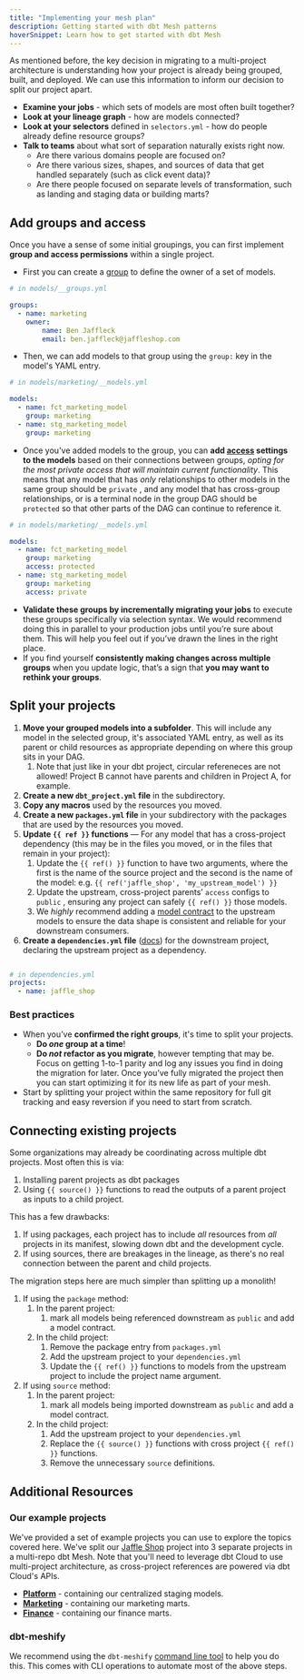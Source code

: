 ```yaml
---
title: "Implementing your mesh plan"
description: Getting started with dbt Mesh patterns
hoverSnippet: Learn how to get started with dbt Mesh
---
```


As mentioned before, the key decision in migrating to a multi-project architecture is understanding how your project is already being grouped, built, and deployed. We can use this information to inform our decision to split our project apart.

- **Examine your jobs** - which sets of models are most often built together?
- **Look at your lineage graph** - how are models connected?
- **Look at your selectors** defined in `selectors.yml` - how do people already define resource groups?
- **Talk to teams** about what sort of separation naturally exists right now.
  - Are there various domains people are focused on?
  - Are there various sizes, shapes, and sources of data that get handled separately (such as click event data)?
  - Are there people focused on separate levels of transformation, such as landing and staging data or building marts?

## Add groups and access

Once you have a sense of some initial groupings, you can first implement **group and access permissions** within a single project.

- First you can create a [group](/docs/build/groups) to define the owner of a set of models.

```yml
# in models/__groups.yml

groups: 
  - name: marketing
    owner:
        name: Ben Jaffleck 
        email: ben.jaffleck@jaffleshop.com
```

- Then, we can add models to that group using the `group:` key in the model's YAML entry.

```yml
# in models/marketing/__models.yml

models: 
  - name: fct_marketing_model
    group: marketing
  - name: stg_marketing_model
    group: marketing
```

- Once you've added models to the group, you can **add [access](/docs/collaborate/govern/model-access) settings to the models** based on their connections between groups, *opting for the most private access that will maintain current functionality*. This means that any model that has *only* relationships to other models in the same group should be `private` , and any model that has cross-group relationships, or is a terminal node in the group DAG should be `protected` so that other parts of the DAG can continue to reference it.

```yml
# in models/marketing/__models.yml

models: 
  - name: fct_marketing_model
    group: marketing
    access: protected
  - name: stg_marketing_model
    group: marketing
    access: private
```

- **Validate these groups by incrementally migrating your jobs** to execute these groups specifically via selection syntax. We would recommend doing this in parallel to your production jobs until you’re sure about them. This will help you feel out if you’ve drawn the lines in the right place.
- If you find yourself **consistently making changes across multiple groups** when you update logic, that’s a sign that **you may want to rethink your groups**.

## Split your projects

1. **Move your grouped models into a subfolder**. This will include any model in the selected group, it's associated YAML entry, as well as its parent or child resources as appropriate depending on where this group sits in your DAG.
   1. Note that just like in your dbt project, circular refereneces are not allowed! Project B cannot have parents and children in Project A, for example.
2. **Create a new `dbt_project.yml` file** in the subdirectory.
3. **Copy any macros** used by the resources you moved.
4. **Create a new `packages.yml` file** in your subdirectory with the packages that are used by the resources you moved.
5. **Update `{{ ref }}` functions** &mdash; For any model that has a cross-project dependency (this may be in the files you moved, or in the files that remain in your project):
   1. Update the `{{ ref() }}` function to have two arguments, where the first is the name of the source project and the second is the name of the model: e.g. `{{ ref('jaffle_shop', 'my_upstream_model') }}`
   2. Update the upstream, cross-project parents’ `access` configs to `public` , ensuring any project can safely `{{ ref() }}` those models.
   3. We *highly* recommend adding a [model contract](/docs/collaborate/govern/model-contracts) to the upstream models to ensure the data shape is consistent and reliable for your downstream consumers.
6. **Create a `dependencies.yml` file** ([docs](/docs/collaborate/govern/project-dependencies)) for the downstream project, declaring the upstream project as a dependency.

```yml

# in dependencies.yml
projects:
  - name: jaffle_shop
```

### Best practices

- When you’ve **confirmed the right groups**, it's time to split your projects.
  - **Do *one* group at a time**!
  - **Do *not* refactor as you migrate**, however tempting that may be. Focus on getting 1-to-1 parity and log any issues you find in doing the migration for later. Once you’ve fully migrated the project then you can start optimizing it for its new life as part of your mesh.
- Start by splitting your project within the same repository for full git tracking and easy reversion if you need to start from scratch.


## Connecting existing projects

Some organizations may already be coordinating across multiple dbt projects. Most often this is via:

1. Installing parent projects as dbt packages
2. Using `{{ source() }}` functions to read the outputs of a parent project as inputs to a child project. 

This has a few drawbacks:

1. If using packages, each project has to include *all* resources from *all* projects in its manifest, slowing down dbt and the development cycle.
2. If using sources, there are breakages in the lineage, as there's no real connection between the parent and child projects.

The migration steps here are much simpler than splitting up a monolith!

1. If using the `package` method:
   1. In the parent project:
      1. mark all models being referenced downstream as `public` and add a model contract.
   2. In the child project:
      1. Remove the package entry from `packages.yml`
      2. Add the upstream project to your `dependencies.yml`
      3. Update the `{{ ref() }}` functions to models from the upstream project to include the project name argument.
1. If using `source` method:
   1. In the parent project:
      1. mark all models being imported downstream as `public` and add a model contract.
   2. In the child project:
      1. Add the upstream project to your `dependencies.yml`
      2. Replace the `{{ source() }}` functions with cross project `{{ ref() }}` functions.
      3. Remove the unnecessary `source` definitions.

## Additional Resources
### Our example projects

We've provided a set of example projects you can use to explore the topics covered here. We've split our [Jaffle Shop](https://github.com/dbt-labs/jaffle-shop) project into 3 separate projects in a multi-repo dbt Mesh. Note that you'll need to leverage dbt Cloud to use multi-project architecture, as cross-project references are powered via dbt Cloud's APIs.

- **[Platform](https://github.com/dbt-labs/jaffle-shop-mesh-platform)** - containing our centralized staging models.
- **[Marketing](https://github.com/dbt-labs/jaffle-shop-mesh-marketing)** - containing our marketing marts.
- **[Finance](https://github.com/dbt-labs/jaffle-shop-mesh-finance)** - containing our finance marts.

### dbt-meshify

We recommend using the `dbt-meshify` [command line tool](<https://dbt-labs.github.io/dbt-meshify/0.1/>) to help you do this. This comes with CLI operations to automate most of the above steps.
